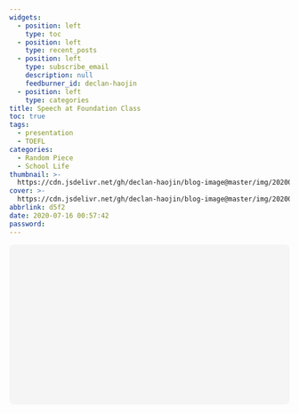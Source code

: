 ```yaml
---
widgets:
  - position: left
    type: toc
  - position: left
    type: recent_posts
  - position: left
    type: subscribe_email
    description: null
    feedburner_id: declan-haojin
  - position: left
    type: categories
title: Speech at Foundation Class
toc: true
tags:
  - presentation
  - TOEFL
categories:
  - Random Piece
  - School Life
thumbnail: >-
  https://cdn.jsdelivr.net/gh/declan-haojin/blog-image@master/img/20200716010645.png
cover: >-
  https://cdn.jsdelivr.net/gh/declan-haojin/blog-image@master/img/20200716010645.png
abbrlink: d5f2
date: 2020-07-16 00:57:42
password:
---
```


<!--more-->

<div
 class="canva-embed"
 data-design-id="DAEB8n5xRcM"
 data-height-ratio="0.5625"
 style="padding:56.2500% 5px 5px 5px;background:rgba(0,0,0,0.03);border-radius:8px;"
></div>
<script async src="https:&#x2F;&#x2F;sdk.canva.com&#x2F;v1&#x2F;embed.js"></script>